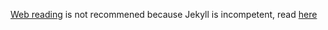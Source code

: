 [Web reading](https://nift4.github.io/LinkPlayAPI/api) is not recommened because Jekyll is incompetent, read [here](https://github.com/nift4/LinkPlayAPI/blob/master/README.md)
